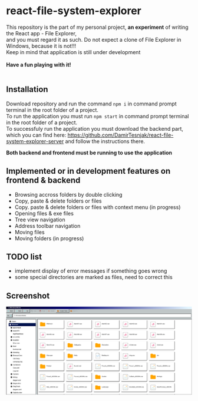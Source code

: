 # react-file-system-explorer
This repository is the part of my personal project, **an experiment** of writing the React app - File Explorer,
<br> and you must regard it as such. Do not expect a clone of File Explorer in Windows, because it is not!!!
<br>Keep in mind that application is still under development
<br>
<br>**Have a fun playing with it!**
<br>
<br>

## Installation
Download repository and run the command ```npm i``` in command prompt terminal in the root folder of a project.
<br>To run the application you must run ```npm start``` in command prompt terminal in the root folder of a project.
<br>To successfuly run the application you must download the backend part,
<br> which you can find here: https://github.com/DamirTesnjak/react-file-system-explorer-server and follow the instructions there.

**Both backend and frontend must be running to use the application**

## Implemented or in development features on frontend & backend
- Browsing accross folders by double clicking
- Copy, paste & delete folders or files
- Copy. paste & delete folders or files with context menu (in progress)
- Opening files & exe files
- Tree view navigation
- Address toolbar navigation
- Moving files
- Moving folders (in progress)

## TODO list
- implement display of error messages if something goes wrong
- some special directories are marked as files, need to correct this

## Screenshot

![sreenshot](https://github.com/DamirTesnjak/react-file-system-explorer/blob/main/Screenshot%202024-06-16%20at%2017-28-03%20React%20App.png)

